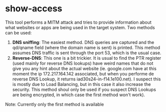 # show-access
This tool performs a MITM attack and tries to provide information about what websites or apps are being used in the target system.
Two methods can be used:
1. **DNS sniffing**: The easiest method. DNS queries are captured and the qd/qname field (where the domain name is sent) is printed. This method assumes DNS traffic is sent through the port 53, which is the usual case.
2. **Reverse-DNS**: This one is a bit trickier. It is usual to find the PTR register (used mainly for reverse DNS lookups) have weird names that do not give you any hint about the actual website (ie. google.com have at this moment the ip 172.217.164.142 associated, but when you performe de reverse DNS Lookup, it returns iad30s24-in-f14.1e100.net). I suspect this is mostly due to Load Balancing, but in this case it also increase the security. This method shoul only be used if you suspect DNS Lookups are being encrypted, in which case the first method won't work).

Note: Currently only the first method is available


